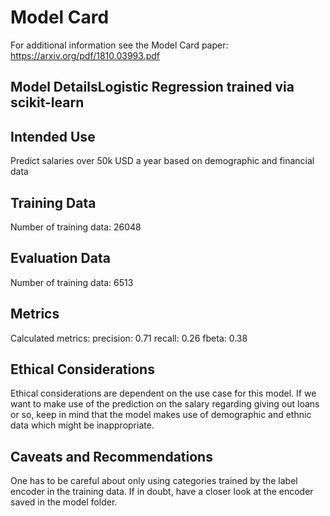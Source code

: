# Model Card

For additional information see the Model Card paper: https://arxiv.org/pdf/1810.03993.pdf

## Model DetailsLogistic Regression trained via scikit-learn
## Intended Use
Predict salaries over 50k USD a year based on demographic and financial data
## Training Data
Number of training data: 26048
## Evaluation Data
Number of training data: 6513
## Metrics

Calculated metrics:
precision: 0.71
recall: 0.26
fbeta: 0.38


## Ethical Considerations
Ethical considerations are dependent on the use case for this model. If we want to make use of the 
prediction on the salary regarding giving out loans or so, keep in mind that the model
makes use of demographic and ethnic data which might be inappropriate.

## Caveats and Recommendations
One has to be careful about only using categories trained by the label encoder in the training data.
If in doubt, have a closer look at the encoder saved in the model folder.
